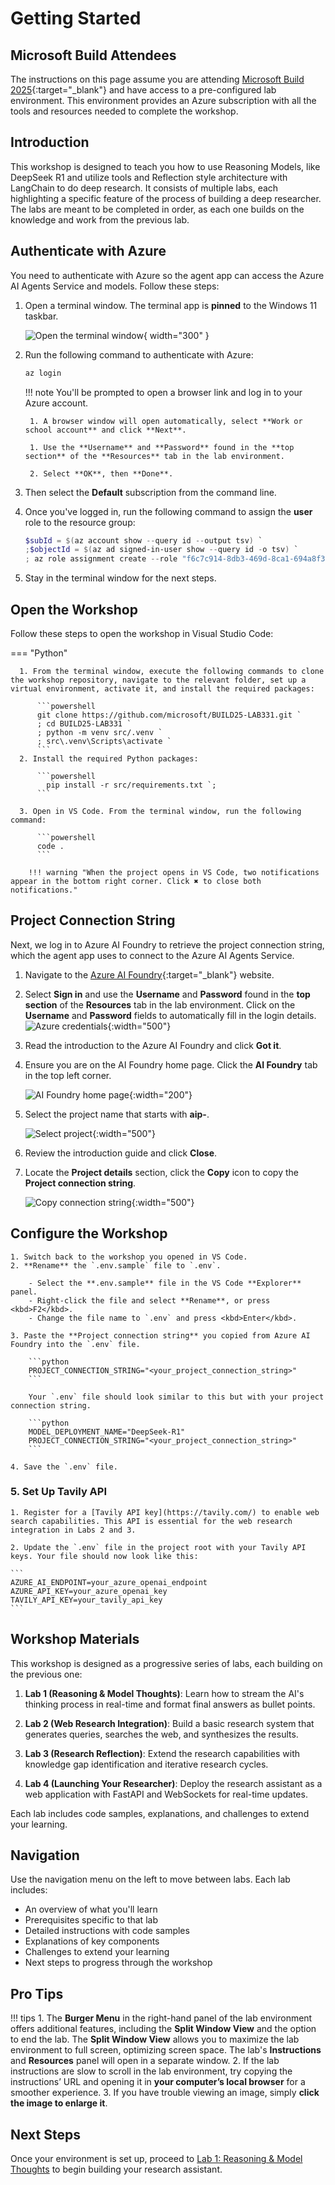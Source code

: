 # Getting Started

## Microsoft Build Attendees

The instructions on this page assume you are attending [Microsoft Build 2025](https://build.microsoft.com/){:target="_blank"} and have access to a pre-configured lab environment. This environment provides an Azure subscription with all the tools and resources needed to complete the workshop.

## Introduction

This workshop is designed to teach you how to use Reasoning Models, like DeepSeek R1 and utilize tools and Reflection style architecture with LangChain to do deep research. It consists of multiple labs, each highlighting a specific feature of the process of building a deep researcher. The labs are meant to be completed in order, as each one builds on the knowledge and work from the previous lab.

## Authenticate with Azure

You need to authenticate with Azure so the agent app can access the Azure AI Agents Service and models. Follow these steps:

1. Open a terminal window. The terminal app is **pinned** to the Windows 11 taskbar.

    ![Open the terminal window](../media/windows-taskbar.png){ width="300" }

2. Run the following command to authenticate with Azure:

    ```powershell
    az login
    ```

    !!! note
        You'll be prompted to open a browser link and log in to your Azure account.

        1. A browser window will open automatically, select **Work or school account** and click **Next**.

        1. Use the **Username** and **Password** found in the **top section** of the **Resources** tab in the lab environment.

        2. Select **OK**, then **Done**.

3. Then select the **Default** subscription from the command line.

4. Once you've logged in, run the following command to assign the **user** role to the resource group:

    ```powershell
    $subId = $(az account show --query id --output tsv) `
    ;$objectId = $(az ad signed-in-user show --query id -o tsv) `
    ; az role assignment create --role "f6c7c914-8db3-469d-8ca1-694a8f32e121" --assignee-object-id $objectId --scope /subscriptions/$subId/resourceGroups/"rg-agent-workshop" --assignee-principal-type 'User'
    ```

5. Stay in the terminal window for the next steps.

## Open the Workshop

Follow these steps to open the workshop in Visual Studio Code:

=== "Python"

      1. From the terminal window, execute the following commands to clone the workshop repository, navigate to the relevant folder, set up a virtual environment, activate it, and install the required packages:

          ```powershell
          git clone https://github.com/microsoft/BUILD25-LAB331.git `
          ; cd BUILD25-LAB331 `
          ; python -m venv src/.venv `
          ; src\.venv\Scripts\activate `
          ```
      2. Install the required Python packages:

          ```powershell
            pip install -r src/requirements.txt `;
          ```

      3. Open in VS Code. From the terminal window, run the following command:

          ```powershell
          code .
          ```

        !!! warning "When the project opens in VS Code, two notifications appear in the bottom right corner. Click ✖ to close both notifications."

## Project Connection String

Next, we log in to Azure AI Foundry to retrieve the project connection string, which the agent app uses to connect to the Azure AI Agents Service.

1. Navigate to the [Azure AI Foundry](https://ai.azure.com){:target="_blank"} website.
2. Select **Sign in** and use the **Username** and **Password** found in the **top section** of the **Resources** tab in the lab environment. Click on the **Username** and **Password** fields to automatically fill in the login details.
    ![Azure credentials](../media/azure-credentials.png){:width="500"}
3. Read the introduction to the Azure AI Foundry and click **Got it**.
4. Ensure you are on the AI Foundry home page. Click the **AI Foundry** tab in the top left corner.

    ![AI Foundry home page](../media/ai-foundry-home.png){:width="200"}

5. Select the project name that starts with **aip-**.

    ![Select project](../media/ai-foundry-project.png){:width="500"}

6. Review the introduction guide and click **Close**.
7. Locate the **Project details** section, click the **Copy** icon to copy the **Project connection string**.

    ![Copy connection string](../media/project-connection-string.png){:width="500"}

## Configure the Workshop

    1. Switch back to the workshop you opened in VS Code.
    2. **Rename** the `.env.sample` file to `.env`.

        - Select the **.env.sample** file in the VS Code **Explorer** panel.
        - Right-click the file and select **Rename**, or press <kbd>F2</kbd>.
        - Change the file name to `.env` and press <kbd>Enter</kbd>.

    3. Paste the **Project connection string** you copied from Azure AI Foundry into the `.env` file.

        ```python
        PROJECT_CONNECTION_STRING="<your_project_connection_string>"
        ```

        Your `.env` file should look similar to this but with your project connection string.

        ```python
        MODEL_DEPLOYMENT_NAME="DeepSeek-R1"
        PROJECT_CONNECTION_STRING="<your_project_connection_string>"
        ```

    4. Save the `.env` file.

### 5. Set Up Tavily API

    1. Register for a [Tavily API key](https://tavily.com/) to enable web search capabilities. This API is essential for the web research integration in Labs 2 and 3.

    2. Update the `.env` file in the project root with your Tavily API keys. Your file should now look like this:

    ```
    AZURE_AI_ENDPOINT=your_azure_openai_endpoint
    AZURE_API_KEY=your_azure_openai_key
    TAVILY_API_KEY=your_tavily_api_key
    ```

## Workshop Materials

This workshop is designed as a progressive series of labs, each building on the previous one:

1. **Lab 1 (Reasoning & Model Thoughts)**: Learn how to stream the AI's thinking process in real-time and format final answers as bullet points.

2. **Lab 2 (Web Research Integration)**: Build a basic research system that generates queries, searches the web, and synthesizes the results.

3. **Lab 3 (Research Reflection)**: Extend the research capabilities with knowledge gap identification and iterative research cycles.

4. **Lab 4 (Launching Your Researcher)**: Deploy the research assistant as a web application with FastAPI and WebSockets for real-time updates.

Each lab includes code samples, explanations, and challenges to extend your learning.

## Navigation

Use the navigation menu on the left to move between labs. Each lab includes:

- An overview of what you'll learn
- Prerequisites specific to that lab
- Detailed instructions with code samples
- Explanations of key components
- Challenges to extend your learning
- Next steps to progress through the workshop

## Pro Tips

!!! tips
    1. The **Burger Menu** in the right-hand panel of the lab environment offers additional features, including the **Split Window View** and the option to end the lab. The **Split Window View** allows you to maximize the lab environment to full screen, optimizing screen space. The lab's **Instructions** and **Resources** panel will open in a separate window.
    2. If the lab instructions are slow to scroll in the lab environment, try copying the instructions’ URL and opening it in **your computer’s local browser** for a smoother experience.
    3. If you have trouble viewing an image, simply **click the image to enlarge it**.

## Next Steps

Once your environment is set up, proceed to [Lab 1: Reasoning & Model Thoughts](lab-1-reasoning-thoughts.md) to begin building your research assistant.

